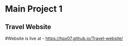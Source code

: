 <h1>Main Project 1</h1>
<h2>Travel Website</h2>

#Website is live at - https://hpx07.github.io/Travel-website/
